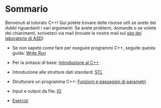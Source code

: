 # Sommario

Benvenuti al tutorato C++! Qui potete trovare delle risorse utili se avete dei dubbi riguardanti i vari argomenti. Se avete problemi, domande o se volete dei chiarimenti, scriveteci via mail (trovate le nostre mail sul [sito del laboratorio di ASD](https://judge.science.unitn.it/slides/))

* Se non sapete come fare per eseguire programmi C++, seguite questa guida: [Write Run](https://github.com/FraLotito/tutorato_asd/blob/main/tutorato_cpp/write_run_cpp.md)

* Per la sintassi di base: [Introduzione al C++](https://github.com/FraLotito/tutorato_asd/blob/main/tutorato_cpp/intro.md)

* Introduzione alle strutture dati standard: [STL](https://github.com/FraLotito/tutorato_asd/blob/main/tutorato_cpp/stl.md)

* Strutturare un programma C++: [Funzioni e passaggio di parametri](https://github.com/FraLotito/tutorato_asd/blob/main/tutorato_cpp/flow.md)

* Input e output da file: [IO](https://github.com/FraLotito/tutorato_asd/blob/main/tutorato_cpp/io_files.md)

* [Esercizi](https://github.com/FraLotito/tutorato_asd/blob/main/tutorato_cpp/esercizi.md)
